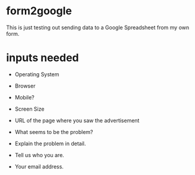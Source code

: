 # form2google
This is just testing out sending data to a Google Spreadsheet from my own form.

# inputs needed

* Operating System
* Browser
* Mobile?
* Screen Size

* URL of the page where you saw the advertisement
* What seems to be the problem?
* Explain the problem in detail.

* Tell us who you are.
* Your email address.
